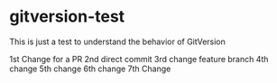 # gitversion-test
This is just a test to understand the behavior of GitVersion

1st Change for a PR
2nd direct commit
3rd change feature branch
4th change
5th change
6th change
7th Change